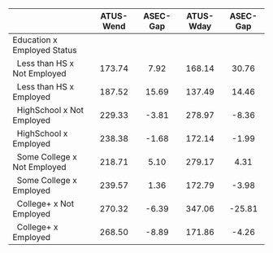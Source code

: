
|                      |    ATUS-Wend |     ASEC-Gap |    ATUS-Wday |     ASEC-Gap |
| -------------------- | :----------: | :----------: | :----------: | :----------: |
| Education x Employed Status |              |              |              |              |
| &nbsp;&nbsp;Less than HS x Not Employed |       173.74 |         7.92 |       168.14 |        30.76 |
| &nbsp;&nbsp;Less than HS x Employed |       187.52 |        15.69 |       137.49 |        14.46 |
| &nbsp;&nbsp;HighSchool x Not Employed |       229.33 |        -3.81 |       278.97 |        -8.36 |
| &nbsp;&nbsp;HighSchool x Employed |       238.38 |        -1.68 |       172.14 |        -1.99 |
| &nbsp;&nbsp;Some College x Not Employed |       218.71 |         5.10 |       279.17 |         4.31 |
| &nbsp;&nbsp;Some College x Employed |       239.57 |         1.36 |       172.79 |        -3.98 |
| &nbsp;&nbsp;College+ x Not Employed |       270.32 |        -6.39 |       347.06 |       -25.81 |
| &nbsp;&nbsp;College+ x Employed |       268.50 |        -8.89 |       171.86 |        -4.26 |

